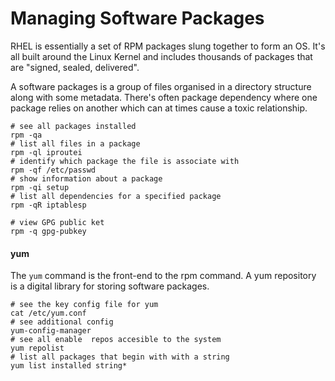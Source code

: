 # Managing Software Packages

RHEL is essentially a set of RPM packages slung together to form an OS. It's all built around the Linux Kernel and includes thousands of packages that are "signed, sealed, delivered".

A software packages is a group of files organised in a directory structure along with some metadata. There's often package dependency where one package relies on another which can at times cause a toxic relationship. 

```
# see all packages installed
rpm -qa
# list all files in a package
rpm -ql iproutei
# identify which package the file is associate with 
rpm -qf /etc/passwd
# show information about a package
rpm -qi setup
# list all dependencies for a specified package
rpm -qR iptablesp
```

```
# view GPG public ket
rpm -q gpg-pubkey
```

#### yum

The `yum` command is the front-end to the rpm  command. A yum repository is a digital library for storing software packages. 

```
# see the key config file for yum
cat /etc/yum.conf
# see additional config
yum-config-manager
# see all enable  repos accesible to the system
yum repolist
# list all packages that begin with with a string
yum list installed string*
```